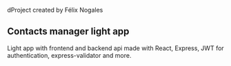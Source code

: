 
dProject created by Félix Nogales

## Contacts manager light app

Light app with frontend and backend api made with React, Express, JWT for authentication, express-validator and more.


